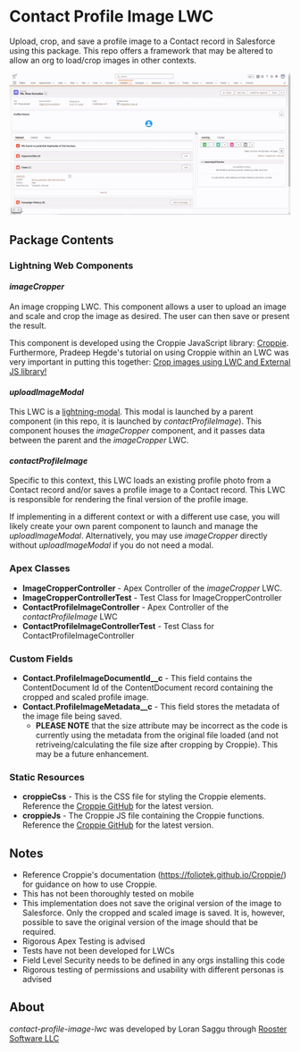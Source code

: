 # Contact Profile Image LWC

Upload, crop, and save a profile image to a Contact record in Salesforce using this package. This repo offers a framework that may be altered to allow an org to load/crop images in other contexts. 

![](loadContactProfilePicture.gif)

## Package Contents

### Lightning Web Components

#### *imageCropper*

An image cropping LWC. This component allows a user to upload an image and scale and crop the image as desired. The user can then save or present the result.

This component is developed using the Croppie JavaScript library: [Croppie](https://foliotek.github.io/Croppie/). Furthermore, Pradeep Hegde's tutorial on using Croppie within an LWC was very important in putting this together: [Crop images using LWC and External JS library!](https://medium.com/cloudwerx/crop-images-using-lwc-and-external-js-library-bc0feed9d5d8)

#### *uploadImageModal*

This LWC is a [lightning-modal](https://developer.salesforce.com/docs/component-library/bundle/lightning-modal/documentation). This modal is launched by a parent component (in this repo, it is launched by *contactProfileImage*). This component houses the *imageCropper* component, and it passes data between the parent and the *imageCropper* LWC.

#### *contactProfileImage*

Specific to this context, this LWC loads an existing profile photo from a Contact record and/or saves a profile image to a Contact record. This LWC is responsible for rendering the final version of the profile image.

If implementing in a different context or with a different use case, you will likely create your own parent component to launch and manage the *uploadImageModal*. Alternatively, you may use *imageCropper* directly without *uploadImageModal* if you do not need a modal.

### Apex Classes

- **ImageCropperController** - Apex Controller of the *imageCropper* LWC.
- **ImageCropperControllerTest** - Test Class for ImageCropperController
- **ContactProfileImageController** - Apex Controller of the *contactProfileImage* LWC
- **ContactProfileImageControllerTest** - Test Class for ContactProfileImageController

### Custom Fields

- **Contact.ProfileImageDocumentId__c** - This field contains the ContentDocument Id of the ContentDocument record containing the cropped and scaled profile image.
- **Contact.ProfileImageMetadata__c** - This field stores the metadata of the image file being saved. 
    - **PLEASE NOTE** that the size attribute may be incorrect as the code is currently using the metadata from the original file loaded (and not retriveing/calculating the file size after cropping by Croppie). This may be a future enhancement.

### Static Resources

- **croppieCss** - This is the CSS file for styling the Croppie elements. Reference the [Croppie GitHub](https://github.com/foliotek/croppie) for the latest version.
- **croppieJs** - The Croppie JS file containing the Croppie functions. Reference the [Croppie GitHub](https://github.com/foliotek/croppie) for the latest version.

## Notes

- Reference Croppie's documentation (https://foliotek.github.io/Croppie/) for guidance on how to use Croppie.
- This has not been thoroughly tested on mobile
- This implementation does not save the original version of the image to Salesforce. Only the cropped and scaled image is saved. It is, however, possible to save the original version of the image should that be required.
- Rigorous Apex Testing is advised
- Tests have not been developed for LWCs
- Field Level Security needs to be defined in any orgs installing this code
- Rigorous testing of permissions and usability with different personas is advised

## About

*contact-profile-image-lwc* was developed by Loran Saggu through [Rooster Software LLC](rooster-software.com)